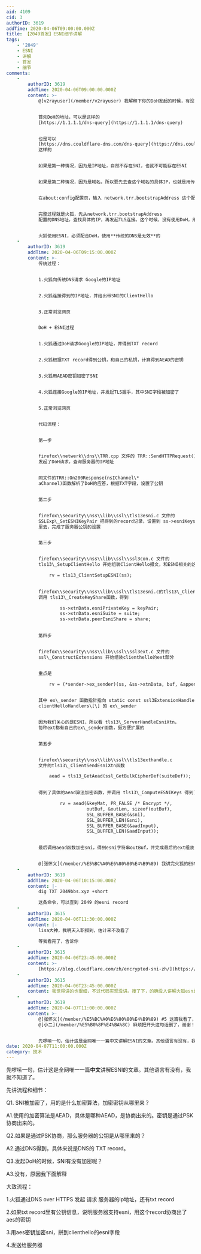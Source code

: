 ```yaml
---
aid: 4109
cid: 3
authorID: 3619
addTime: 2020-04-06T09:00:00.000Z
title: 【2049首发】ESNI细节讲解
tags:
    - '2049'
    - ESNI
    - 讲解
    - 首发
    - 细节
comments:
    -
        authorID: 3619
        addTime: 2020-04-06T09:00:00.000Z
        content: >-
            @[v2rayuser](/member/v2rayuser) 我解释下你的DoH发起的时候，有没有ESNI的问题。


            首先DoH的地址，可以是这样的
            [https://1.1.1.1/dns-query](https://1.1.1.1/dns-query)


            也是可以
            [https://dns.couldflare-dns.com/dns-query](https://dns.couldflare-dns.com/dns-query)
            这样的


            如果是第一种情况，因为是IP地址，自然不存在SNI，也就不可能存在ESNI


            如果是第二种情况，因为是域名，所以要先去查这个域名的具体IP，也就是用传统的DNS查找


            在about:config配置页，输入 network.trr.bootstrapAddress 这个配置后面填入具体的DNS地址


            完整过程就是火狐，先从network.trr.bootstrapAddress
            配置的DNS地址，查找具体的IP，再发起TLS连接。这个时候，没有使用DoH，用的是传统的DNS，所以SNI没有加密


            火狐使用ESNI，必须配合DoH，使用**传统的DNS是无效**的
    -
        authorID: 3619
        addTime: 2020-04-06T09:15:00.000Z
        content: >-
            传统过程：


            1.火狐向传统DNS请求 Google的IP地址


            2.火狐连接得到的IP地址，并给出带SNI的ClientHello


            3.正常浏览网页


            DoH + ESNI过程


            1.火狐通过DoH请求Google的IP地址，并得到TXT record


            2.火狐根据TXT record得到公钥，和自己的私钥，计算得到AEAD的密钥


            3.火狐用AEAD密钥加密了SNI


            4.火狐连接Google的IP地址，并发起TLS握手，其中SNI字段被加密了


            5.正常浏览网页


            代码流程：


            第一步


            firefox\\netwerk\\dns\\TRR.cpp 文件的 TRR::SendHTTPRequest()
            发起了DoH请求，查询服务器的IP地址


            同文件的TRR::On200Response(nsIChannel\*
            aChannel)函数解析了DoH的应答，根据TXT字段，设置了公钥


            第二步


            firefox\\security\\nss\\lib\\ssl\\tls13esni.c 文件的
            SSLExp\_SetESNIKeyPair 把得到的record记录，设置到 ss->esniKeys = keys;
            里去，完成了服务器公钥的设置


            第三步


            firefox\\security\\nss\\lib\\ssl\\ssl3con.c 文件的
            tls13\_SetupClientHello 开始组装ClientHello报文，和ESNI相关的这行

                rv = tls13_ClientSetupESNI(ss);
                

            firefox\\security\\nss\\lib\\ssl\\tls13esni.c的tls13\_ClientSetupESNI函数
            调用 tls13\_CreateKeyShare函数，得到

                    ss->xtnData.esniPrivateKey = keyPair;
                    ss->xtnData.esniSuite = suite;
                    ss->xtnData.peerEsniShare = share;
                

            第四步


            firefox\\security\\nss\\lib\\ssl\\ssl3ext.c 文件的
            ssl\_ConstructExtensions 开始组装clienthello的ext部分


            重点是

                rv = (*sender->ex_sender)(ss, &ss->xtnData, buf, &append);
                

            其中 ex\_sender 函数指针指向 static const ssl3ExtensionHandler
            clientHelloHandlers\[\] 的 ex\_sender


            因为我们关心的是ESNI，所以看 tls13\_ServerHandleEsniXtn，
            每种ext都有自己的ex\_sender函数，挺方便扩展的


            第五步


            firefox\\security\\nss\\lib\\ssl\\tls13exthandle.c
            文件的tls13\_ClientSendEsniXtn函数

                aead = tls13_GetAead(ssl_GetBulkCipherDef(suiteDef));
                

            得到了具体的aead算法加密函数，并调用 tls13\_ComputeESNIKeys 得到了AEAD的密钥

                    rv = aead(&keyMat, PR_FALSE /* Encrypt */,
                              outBuf, &outLen, sizeof(outBuf),
                              SSL_BUFFER_BASE(&sni),
                              SSL_BUFFER_LEN(&sni),
                              SSL_BUFFER_BASE(&aadInput),
                              SSL_BUFFER_LEN(&aadInput));
                

            最后调用aead函数加密sni，得到esni字符串outBuf，并完成最后的ext组装！


            @[张怀义](/member/%E5%BC%A0%E6%80%80%E4%B9%89) 我讲完火狐的ESNI加密流程代码分析了
    -
        authorID: 3619
        addTime: 2020-04-06T10:15:00.000Z
        content: |-
            dig TXT 2049bbs.xyz +short

            这条命令，可以查到 2049 的esni record
    -
        authorID: 3615
        addTime: 2020-04-06T11:30:00.000Z
        content: |-
            lisa大神，我明天入职报到，估计来不及看了

            等我看完了，告诉你
    -
        authorID: 3615
        addTime: 2020-04-06T23:45:00.000Z
        content: >-
            [https://blog.cloudflare.com/zh/encrypted-sni-zh/](https://blog.cloudflare.com/zh/encrypted-sni-zh/)
    -
        authorID: 3615
        addTime: 2020-04-06T23:45:00.000Z
        content: 我觉得讲的也很细，不过代码实现没讲。搜了下，的确没人讲解火狐esni代码实现的文章
    -
        authorID: 3619
        addTime: 2020-04-07T11:00:00.000Z
        content: >-
            @[张怀义](/member/%E5%BC%A0%E6%80%80%E4%B9%89) #5 这篇我看了，写的蛮好，也很详细了。谢谢！
            @[小二](/member/%E5%B0%8F%E4%BA%8C) 麻烦把开头这句话删了，谢谢！


            先啰嗦一句，估计这是全网唯一一篇中文讲解ESNI的文章。其他语言有没有，我就不知道了。
date: 2020-04-07T11:00:00.000Z
category: 技术
---
```


先啰嗦一句，估计这是全网唯一一篇**中文**讲解ESNI的文章。其他语言有没有，我就不知道了。

先讲流程和细节：

Q1. SNI被加密了，用的是什么加密算法，加密密钥从哪里来？

A1.使用的加密算法是AEAD，具体是哪种AEAD，是协商出来的。密钥是通过PSK协商出来的。

Q2.如果是通过PSK协商，那么服务器的公钥是从哪里来的？

A2.通过DNS得到，具体来说是DNS的 TXT record。

Q3.发起DoH的时候，SNI有没有加密呢？

A3.没有，原因我下面解释

大致流程：

1.火狐通过DNS over HTTPS 发起 请求 服务器的ip地址，还有txt record

2.如果txt record里有公钥信息，说明服务器支持esni，用这个record协商出了aes的密钥

3.用aes密钥加密sni，拼到clienthello的esni字段

4.发送给服务器
